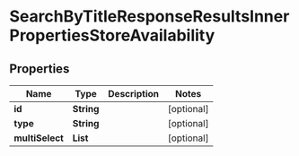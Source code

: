 

# SearchByTitleResponseResultsInnerPropertiesStoreAvailability


## Properties

| Name | Type | Description | Notes |
|------------ | ------------- | ------------- | -------------|
|**id** | **String** |  |  [optional] |
|**type** | **String** |  |  [optional] |
|**multiSelect** | **List** |  |  [optional] |



